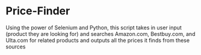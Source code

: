 # Price-Finder
Using the power of Selenium and Python, this script takes in user input (product they are looking for) and searches Amazon.com, Bestbuy.com, and Ulta.com for related products and outputs all the prices it finds from these sources
